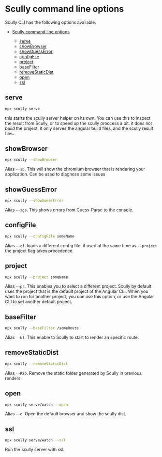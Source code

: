 # Scully command line options

Scully CLI has the following options available:

- [Scully command line options](#scully-command-line-options)

  - [serve](#serve)
  - [showBrowser](#showbrowser)
  - [showGuessError](#showguesserror)
  - [configFile](#configfile)
  - [project](#project)
  - [baseFilter](#basefilter)
  - [removeStaticDist](#removestaticdist)
  - [open](#open)
  - [ssl](#ssl)

## serve

```bash
npx scully serve
```

this starts the scully server helper on its own. You can use this to inspect the result from Scully, or to speed up the scully proccess a bit. it does not _build_ the project, it only serves the angular build files, and the scully result files.

## showBrowser

```bash
npx scully --showBrowser
```

Alias `--sb`. This will show the chromium browser that is rendering your application. Can be used to diagnose some issues

## showGuessError

```bash
npx scully --showGuessError
```

Alias `--sge`. This shows errors from Guess-Parse to the console.

## configFile

```bash
npx scully --configFile someName
```

Alias `--cf`. loads a different config file. if used at the same time as `--project` the project flag takes precedence.

## project

```bash
npx scully --project someName
```

Alias `--pr`. This enables you to select a different project. Scully by default uses the project that is the default project of the Angular CLI. When you want to run for another project, you can use this option, or use the Angular CLI to set another default project.

## baseFilter

```bash
npx scully --baseFilter /someRoute
```

Alias `--bf`. This enable to Scully to start to render an specific route.

## removeStaticDist

```bash
npx scully --removeStaticDist
```

Alias `--RSD`. Remove the static folder generated by Scully in previous renders.

## open

```bash
npx scully serve/watch --open
```

Alias `--o`. Open the default browser and show the scully dist.

## ssl

```bash
npx scully serve/watch --ssl
```

Run the scully server with ssl.
